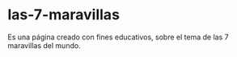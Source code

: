 # las-7-maravillas
Es una página creado con fines educativos, sobre el tema de las 7 maravillas del mundo.
